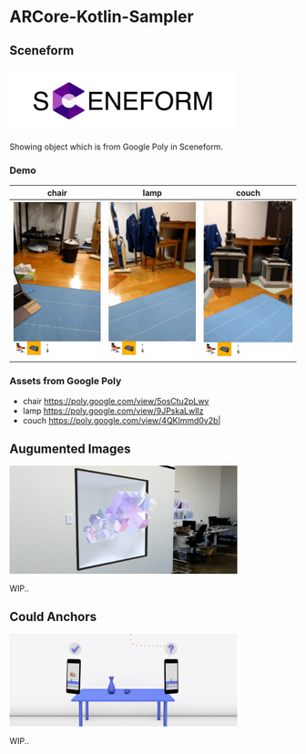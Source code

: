 # ARCore-Kotlin-Sampler

## Sceneform
<img src="readmeImages/sceneform.jpg" width=400>

Showing object which is from Google Poly in Sceneform.

### Demo
|chair|lamp|couch|
|:-:|:-:|:-:|
|<img src="gifs/chair.gif" width=200>|<img src="gifs/lamp.gif" width=200>|<img src="gifs/couch.gif" width=200>|

### Assets from Google Poly
- chair https://poly.google.com/view/5osCtu2pLwv
- lamp https://poly.google.com/view/9JPskaLwlIz
- couch https://poly.google.com/view/4QKlmmd0v2b|

## Augumented Images
<img src="readmeImages/augmented_images.png" width=400>

WIP..

## Could Anchors
<img src="readmeImages/cloud_anchors.png" width=400>

WIP..
